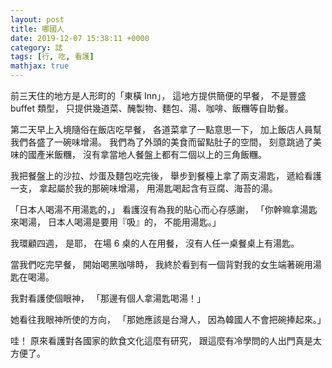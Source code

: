 ```yaml
---
layout: post
title: 哪國人
date: 2019-12-07 15:38:11 +0000
category: 誌
tags: [行, 吃, 看護]
mathjax: true
---
```


前三天住的地方是人形町的「東橫 Inn」，
這地方提供簡便的早餐，
不是豐盛 buffet 類型，
只提供幾道菜、醃製物、麵包、湯、咖啡、飯糰等自助餐。

<!--more-->

第二天早上入境隨俗在飯店吃早餐，
各道菜拿了一點意思一下，
加上飯店人員幫我們各盛了一碗味增湯。
我們為了外頭的美食而留點肚子的空間，
刻意跳過了美味的國產米飯糰，
沒有拿當地人餐盤上都有二個以上的三角飯糰。

我把餐盤上的沙拉、炒蛋及麵包吃完後，
舉步到餐檯上拿了兩支湯匙，
遞給看護一支，
拿起屬於我的那碗味增湯，
用湯匙喝起含有豆腐、海苔的湯。

「日本人喝湯不用湯匙的，」
看護沒有為我的貼心而心存感謝，
「你幹嘛拿湯匙來喝湯，
日本人喝湯是要用『吸』的，
不能用湯匙。」

我環顧四週，
是耶，
在場 6 桌的人在用餐，
沒有人任一桌餐桌上有湯匙。

當我們吃完早餐，
開始喝黑咖啡時，
我終於看到有一個背對我的女生端著碗用湯匙在喝湯。

我對看護使個眼神，
「那邊有個人拿湯匙喝湯！」

她看往我眼神所使的方向，
「那她應該是台灣人，
因為韓國人不會把碗捧起來。」

哇！
原來看護對各國家的飲食文化這麼有研究，
跟這麼有冷學問的人出門真是太方便了。

